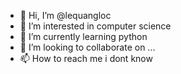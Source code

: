 - 👋 Hi, I’m @lequangloc
- 👀 I’m interested in computer science
- 🌱 I’m currently learning python
- 💞️ I’m looking to collaborate on ...
- 📫 How to reach me i dont know

<!---
lequangloc14100201/lequangloc14100201 is a ✨ special ✨ repository because its `README.md` (this file) appears on your GitHub profile.
You can click the Preview link to take a look at your changes.
--->
